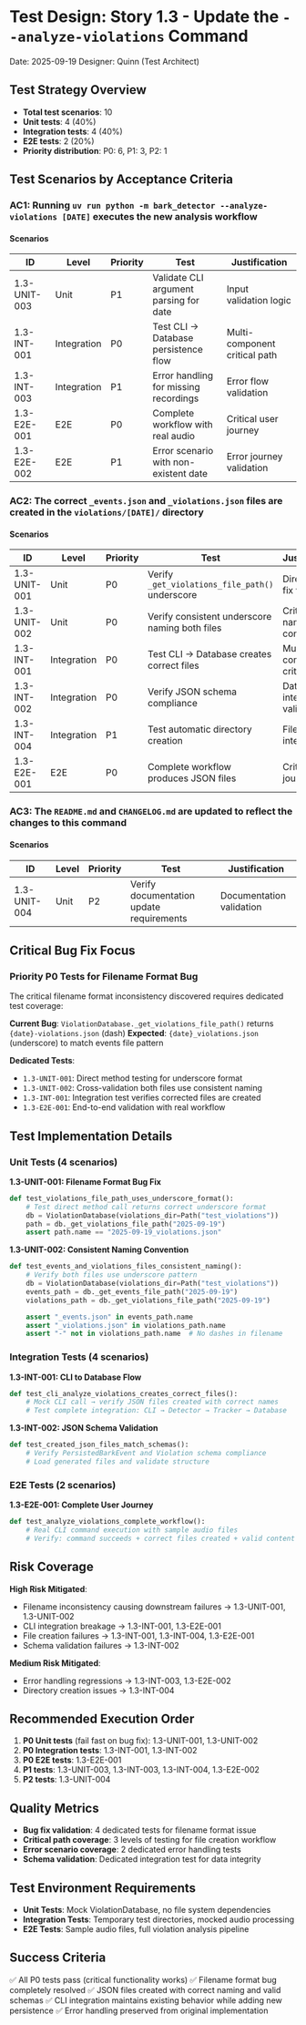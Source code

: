 # Test Design: Story 1.3 - Update the `--analyze-violations` Command

Date: 2025-09-19
Designer: Quinn (Test Architect)

## Test Strategy Overview

- **Total test scenarios**: 10
- **Unit tests**: 4 (40%)
- **Integration tests**: 4 (40%)
- **E2E tests**: 2 (20%)
- **Priority distribution**: P0: 6, P1: 3, P2: 1

## Test Scenarios by Acceptance Criteria

### AC1: Running `uv run python -m bark_detector --analyze-violations [DATE]` executes the new analysis workflow

#### Scenarios

| ID           | Level       | Priority | Test                                    | Justification                    |
|--------------|-------------|----------|-----------------------------------------|----------------------------------|
| 1.3-UNIT-003 | Unit        | P1       | Validate CLI argument parsing for date  | Input validation logic           |
| 1.3-INT-001  | Integration | P0       | Test CLI → Database persistence flow    | Multi-component critical path    |
| 1.3-INT-003  | Integration | P1       | Error handling for missing recordings   | Error flow validation            |
| 1.3-E2E-001  | E2E         | P0       | Complete workflow with real audio       | Critical user journey            |
| 1.3-E2E-002  | E2E         | P1       | Error scenario with non-existent date   | Error journey validation         |

### AC2: The correct `_events.json` and `_violations.json` files are created in the `violations/[DATE]/` directory

#### Scenarios

| ID           | Level       | Priority | Test                                           | Justification                       |
|--------------|-------------|----------|------------------------------------------------|-------------------------------------|
| 1.3-UNIT-001 | Unit        | P0       | Verify `_get_violations_file_path()` underscore| Direct bug fix validation           |
| 1.3-UNIT-002 | Unit        | P0       | Verify consistent underscore naming both files | Critical naming consistency         |
| 1.3-INT-001  | Integration | P0       | Test CLI → Database creates correct files      | Multi-component critical path       |
| 1.3-INT-002  | Integration | P0       | Verify JSON schema compliance                  | Data integrity validation           |
| 1.3-INT-004  | Integration | P1       | Test automatic directory creation              | File system integration            |
| 1.3-E2E-001  | E2E         | P0       | Complete workflow produces JSON files          | Critical user journey               |

### AC3: The `README.md` and `CHANGELOG.md` are updated to reflect the changes to this command

#### Scenarios

| ID           | Level       | Priority | Test                                    | Justification                    |
|--------------|-------------|----------|-----------------------------------------|----------------------------------|
| 1.3-UNIT-004 | Unit        | P2       | Verify documentation update requirements| Documentation validation         |

## Critical Bug Fix Focus

### Priority P0 Tests for Filename Format Bug

The critical filename format inconsistency discovered requires dedicated test coverage:

**Current Bug**: `ViolationDatabase._get_violations_file_path()` returns `{date}-violations.json` (dash)
**Expected**: `{date}_violations.json` (underscore) to match events file pattern

**Dedicated Tests**:
- `1.3-UNIT-001`: Direct method testing for underscore format
- `1.3-UNIT-002`: Cross-validation both files use consistent naming
- `1.3-INT-001`: Integration test verifies corrected files are created
- `1.3-E2E-001`: End-to-end validation with real workflow

## Test Implementation Details

### Unit Tests (4 scenarios)

**1.3-UNIT-001: Filename Format Bug Fix**
```python
def test_violations_file_path_uses_underscore_format():
    # Test direct method call returns correct underscore format
    db = ViolationDatabase(violations_dir=Path("test_violations"))
    path = db._get_violations_file_path("2025-09-19")
    assert path.name == "2025-09-19_violations.json"
```

**1.3-UNIT-002: Consistent Naming Convention**
```python
def test_events_and_violations_files_consistent_naming():
    # Verify both files use underscore pattern
    db = ViolationDatabase(violations_dir=Path("test_violations"))
    events_path = db._get_events_file_path("2025-09-19")
    violations_path = db._get_violations_file_path("2025-09-19")

    assert "_events.json" in events_path.name
    assert "_violations.json" in violations_path.name
    assert "-" not in violations_path.name  # No dashes in filename
```

### Integration Tests (4 scenarios)

**1.3-INT-001: CLI to Database Flow**
```python
def test_cli_analyze_violations_creates_correct_files():
    # Mock CLI call → verify JSON files created with correct names
    # Test complete integration: CLI → Detector → Tracker → Database
```

**1.3-INT-002: JSON Schema Validation**
```python
def test_created_json_files_match_schemas():
    # Verify PersistedBarkEvent and Violation schema compliance
    # Load generated files and validate structure
```

### E2E Tests (2 scenarios)

**1.3-E2E-001: Complete User Journey**
```python
def test_analyze_violations_complete_workflow():
    # Real CLI command execution with sample audio files
    # Verify: command succeeds + correct files created + valid content
```

## Risk Coverage

**High Risk Mitigated**:
- Filename inconsistency causing downstream failures → 1.3-UNIT-001, 1.3-UNIT-002
- CLI integration breakage → 1.3-INT-001, 1.3-E2E-001
- File creation failures → 1.3-INT-001, 1.3-INT-004, 1.3-E2E-001
- Schema validation failures → 1.3-INT-002

**Medium Risk Mitigated**:
- Error handling regressions → 1.3-INT-003, 1.3-E2E-002
- Directory creation issues → 1.3-INT-004

## Recommended Execution Order

1. **P0 Unit tests** (fail fast on bug fix): 1.3-UNIT-001, 1.3-UNIT-002
2. **P0 Integration tests**: 1.3-INT-001, 1.3-INT-002
3. **P0 E2E tests**: 1.3-E2E-001
4. **P1 tests**: 1.3-UNIT-003, 1.3-INT-003, 1.3-INT-004, 1.3-E2E-002
5. **P2 tests**: 1.3-UNIT-004

## Quality Metrics

- **Bug fix validation**: 4 dedicated tests for filename format issue
- **Critical path coverage**: 3 levels of testing for file creation workflow
- **Error scenario coverage**: 2 dedicated error handling tests
- **Schema validation**: Dedicated integration test for data integrity

## Test Environment Requirements

- **Unit Tests**: Mock ViolationDatabase, no file system dependencies
- **Integration Tests**: Temporary test directories, mocked audio processing
- **E2E Tests**: Sample audio files, full violation analysis pipeline

## Success Criteria

✅ All P0 tests pass (critical functionality works)
✅ Filename format bug completely resolved
✅ JSON files created with correct naming and valid schemas
✅ CLI integration maintains existing behavior while adding new persistence
✅ Error handling preserved from original implementation